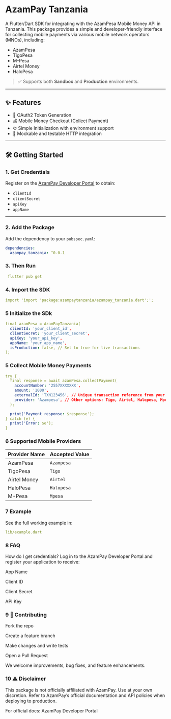 # AzamPay Tanzania

A Flutter/Dart SDK for integrating with the AzamPesa Mobile Money API in Tanzania. This package provides a simple and developer-friendly interface for collecting mobile payments via various mobile network operators (MNOs), including:

- AzamPesa
- TigoPesa
- M-Pesa
- Airtel Money
- HaloPesa

> ✅ Supports both **Sandbox** and **Production** environments.

---

## ✨ Features

- 🔐 OAuth2 Token Generation
- 💰 Mobile Money Checkout (Collect Payment)
- ⚙️ Simple Initialization with environment support
- 🧪 Mockable and testable HTTP integration

---

## 🛠 Getting Started

### 1. Get Credentials

Register on the [AzamPay Developer Portal](https://developers.azampay.co.tz/home) to obtain:

- `clientId`
- `clientSecret`
- `apiKey`
- `appName`

---

### 2. Add the Package

Add the dependency to your `pubspec.yaml`:

```yaml
dependencies:
  azampay_tanzania: ^0.0.1
  ```
  
### 3. Then Run

```yaml
 flutter pub get 
 ```

### 4. Import the SDK

```yaml
import 'import 'package:azampaytanzania/azampay_tanzania.dart';';
```

### 5 Initialize the SDk

```yaml
final azamPesa = AzamPayTanzania(
  clientId: 'your_client_id',
  clientSecret: 'your_client_secret',
  apiKey: 'your_api_key',
  appName: 'your_app_name',
  isProduction: false, // Set to true for live transactions
);
```

### 5 Collect Mobile Money Payments

```yaml
try {
  final response = await azamPesa.collectPayment(
    accountNumber: '2557XXXXXXX',
    amount: '1000',
    externalId: 'TXN123456', // Unique transaction reference from your system
    provider: 'Azampesa', // Other options: Tigo, Airtel, Halopesa, Mpesa
  );

  print('Payment response: $response');
} catch (e) {
  print('Error: $e');
}
```

### 6 Supported Mobile Providers

| Provider Name | Accepted Value |
| ------------- | -------------- |
| AzamPesa      | `Azampesa`     |
| TigoPesa      | `Tigo`         |
| Airtel Money  | `Airtel`       |
| HaloPesa      | `Halopesa`     |
| M-Pesa        | `Mpesa`        |

### 7 Example

See the full working example in:

```yaml
lib/example.dart
```

### 8 FAQ

How do I get credentials?
Log in to the AzamPay Developer Portal and register your application to receive:

App Name

Client ID

Client Secret

API Key

### 9 🤝 Contributing

Fork the repo

Create a feature branch

Make changes and write tests

Open a Pull Request

We welcome improvements, bug fixes, and feature enhancements.

### 10 ⚠️ Disclaimer

This package is not officially affiliated with AzamPay. Use at your own discretion. Refer to AzamPay’s official documentation and API policies when deploying to production.

For official docs: AzamPay Developer Portal
